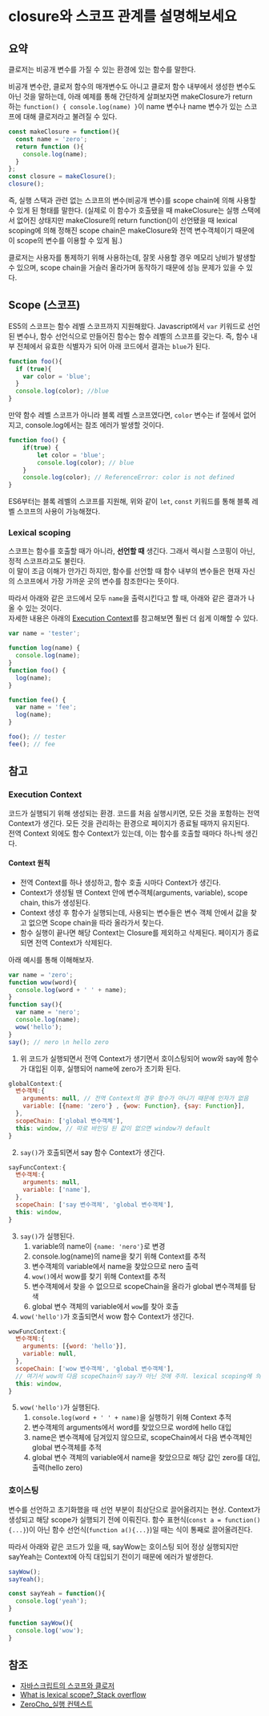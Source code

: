 # closure와 스코프 관계를 설명해보세요

## 요약
클로저는 비공개 변수를 가질 수 있는 환경에 있는 함수를 말한다.  

비공개 변수란, 클로저 함수의 매개변수도 아니고 클로저 함수 내부에서 생성한 변수도 아닌 것을 말하는데, 
아래 예제를 통해 간단하게 살펴보자면 makeClosure가 return 하는 `function() { console.log(name) }`이 name 변수나 name 변수가 있는 
스코프에 대해 클로저라고 불려질 수 있다.  

```javascript
const makeClosure = function(){
  const name = 'zero';
  return function (){
    console.log(name);
  }
};
const closure = makeClosure();
closure();
```

즉, 실행 스택과 관련 없는 스코프의 변수(비공개 변수)를 scope chain에 의해 사용할 수 있게 된 형태를 말한다. 
(실제로 이 함수가 호출됐을 때 makeClosure는 실행 스택에서 없어진 상태지만 makeClosure의 return function()이 선언됐을 때 
lexical scoping에 의해 정해진 scope chain은 makeClosure와 전역 변수객체이기 때문에 이 scope의 변수를 이용할 수 있게 됨.)

클로저는 사용자를 통제하기 위해 사용하는데, 잘못 사용할 경우 메모리 낭비가 발생할 수 있으며, scope chain을 거슬러 올라가며 동작하기 때문에 성능 문제가 있을 수 있다.  

## Scope (스코프)

ES5의 스코프는 함수 레벨 스코프까지 지원해왔다. Javascript에서 `var` 키워드로 선언된 변수나, 함수 선언식으로 만들어진 함수는 함수 레벨의 스코프를 갖는다.
즉, 함수 내부 전체에서 유효한 식별자가 되어 아래 코드에서 결과는 `blue`가 된다.  

```javascript
function foo(){
  if (true){
    var color = 'blue';
  }
  console.log(color); //blue
}
```

만약 함수 레벨 스코프가 아니라 블록 레벨 스코프였다면, `color` 변수는 if 절에서 없어지고, console.log에서는 참조 에러가 발생할 것이다.   

```javascript
function foo() {
    if(true) {
        let color = 'blue';
        console.log(color); // blue
    }
    console.log(color); // ReferenceError: color is not defined
}
```

ES6부터는 블록 레벨의 스코프를 지원해, 위와 같이 `let`, `const` 키워드를 통해 블록 레벨 스코프의 사용이 가능해졌다.  

### Lexical scoping

스코프는 함수를 호출할 때가 아니라, **선언할 때** 생긴다. 그래서 렉시컬 스코핑이 아닌, 정적 스코프라고도 불린다.  
이 말이 조금 이해가 안가긴 하지만, 함수를 선언할 때 함수 내부의 변수들은 현재 자신의 스코프에서 가장 가까운 곳의 변수를 참조한다는 뜻이다.  
  
따라서 아래와 같은 코드에서 모두 `name`을 출력시킨다고 할 때, 아래와 같은 결과가 나올 수 있는 것이다.  
자세한 내용은 아래의 [Execution Context](#Execution-Context)를 참고해보면 훨씬 더 쉽게 이해할 수 있다.  

```javascript
var name = 'tester';

function log(name) {
  console.log(name);
}
function foo() {
  log(name);
}

function fee() {
  var name = 'fee';
  log(name);
}

foo(); // tester
fee(); // fee
```

## 참고
### Execution Context
코드가 실행되기 위해 생성되는 환경. 코드를 처음 실행시키면, 모든 것을 포함하는 전역 Context가 생긴다. 모든 것을 관리하는 환경으로 페이지가 종료될 때까지 유지된다.  
전역 Context 외에도 함수 Context가 있는데, 이는 함수를 호출할 때마다 하나씩 생긴다.  
  
#### Context 원칙
- 전역 Context를 하나 생성하고, 함수 호출 시마다 Context가 생긴다.
- Context가 생성될 땐 Context 안에 변수객체(arguments, variable), scope chain, this가 생성된다.
- Context 생성 후 함수가 실행되는데, 사용되는 변수들은 변수 객체 안에서 값을 찾고 없으면 Scope chain을 따라 올라가서 찾는다.
- 함수 실행이 끝나면 해당 Context는 Closure를 제외하고 삭제된다. 페이지가 종료되면 전역 Context가 삭제된다. 

아래 예시를 통해 이해해보자.

```javascript
var name = 'zero';
function wow(word){
  console.log(word + ' ' + name);
}
function say(){
  var name = 'nero';
  console.log(name);
  wow('hello');
}
say(); // nero \n hello zero
```

1. 위 코드가 실행되면서 전역 Context가 생기면서 호이스팅되어 wow와 say에 함수가 대입된 이후, 실행되어 name에 zero가 초기화 된다.
  ```javascript
  globalContext:{
    변수객체:{
      arguments: null, // 전역 Context의 경우 함수가 아니기 때문에 인자가 없음
      variable: [{name: 'zero'} , {wow: Function}, {say: Function}],
    },
    scopeChain: ['global 변수객체'],
    this: window, // 따로 바인딩 된 값이 없으면 window가 default
  }
  ```
2. `say()`가 호출되면서 say 함수 Context가 생긴다. 
  ```javascript
  sayFuncContext:{
    변수객체:{
      arguments: null,
      variable: ['name'],
    },
    scopeChain: ['say 변수객체', 'global 변수객체'], 
    this: window,
  }
  ```
3. `say()`가 실행된다.
    1. variable의 name이 `{name: 'nero'}`로 변경
    2. console.log(name)의 name을 찾기 위해 Context를 추적
    3. 변수객체의 variable에서 name을 찾았으므로 nero 출력
    4. `wow()`에서 wow를 찾기 위해 Context를 추적
    5. 변수객체에서 찾을 수 없으므로 scopeChain을 올라가 global 변수객체를 탐색
    6. global 변수 객체의 variable에서 `wow`를 찾아 호출
4. `wow('hello')`가 호출되면서 wow 함수 Context가 생긴다.
  ```javascript
  wowFuncContext:{
    변수객체:{
      arguments: [{word: 'hello'}],
      variable: null,
    },
    scopeChain: ['wow 변수객체', 'global 변수객체'], 
    // 여기서 wow의 다음 scopeChain이 say가 아닌 것에 주의. lexical scoping에 의해 실행 시 가장 가까운 스코프가 아니라, 선언 시 가장 가까운 스코프가 지정되므로 say가 아니라 global이 다음 scope가 된다.  
    this: window,
  }
  ```
5. `wow('hello')`가 실행된다.
    1. `console.log(word + ' ' + name)`을 실행하기 위해 Context 추적
    2. 변수객체의 arguments에서 word를 찾았으므로 word에 hello 대입
    3. name은 변수객체에 담겨있지 않으므로, scopeChain에서 다음 변수객체인 global 변수객체를 추적
    4. global 변수 객체의 variable에서 name을 찾았으므로 해당 값인 zero를 대입, 출력(hello zero)

### 호이스팅
변수를 선언하고 초기화했을 때 선언 부분이 최상단으로 끌어올려지는 현상. Context가 생성되고 해당 scope가 실행되기 전에 이뤄진다. 함수 표현식(`const a = function(){...}`)이 아닌 함수 선언식(`function a(){...}`)일 때는 식이 통째로 끌어올려진다.  

따라서 아래와 같은 코드가 있을 때, sayWow는 호이스팅 되어 정상 실행되지만 sayYeah는 Context에 아직 대입되기 전이기 때문에 에러가 발생한다.  

```javascript
sayWow();
sayYeah();

const sayYeah = function(){
  console.log('yeah');
}

function sayWow(){
  console.log('wow');
}
```

## 참조
- [자바스크립트의 스코프와 클로저](https://meetup.toast.com/posts/86)
- [What is lexical scope?_Stack overflow](https://stackoverflow.com/questions/1047454/what-is-lexical-scope)
- [ZeroCho_실행 컨텍스트](https://www.zerocho.com/category/JavaScript/post/5741d96d094da4986bc950a0)
